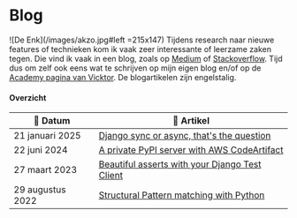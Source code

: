 # Blog

![De Enk](/images/akzo.jpg#left =215x147) Tijdens research naar nieuwe features of technieken kom ik vaak zeer interessante of leerzame zaken tegen. Die vind ik vaak in een blog, zoals op [Medium](https://medium.com) of [Stackoverflow](https://stackoverflow.blog/). Tijd dus om zelf ook eens wat te schrijven op mijn eigen blog en/of op de [Academy pagina van Vicktor](https://vicktor.nl/academy/). De blogartikelen zijn engelstalig.


#### Overzicht

| :calendar: Datum  | :file_folder: Artikel                                                                                      |
| ------------------| -----------------------------------------------------------------------------------------------------------|
| 21 januari 2025   | [Django sync or async, that's the question](/en/blog/django-sync-or-async)                                 |
| 22 juni 2024      | [A private PyPI server with AWS CodeArtifact](/en/blog/private-pypi-with-aws-codeartifact)                 |
| 27 maart 2023     | [Beautiful asserts with your Django Test Client](/en/blog/beautiful-asserts-with-your-django-test-client)  |
| 29 augustus 2022  | [Structural Pattern matching with Python](/en/blog/structural-pattern-matching-with-python)                |
